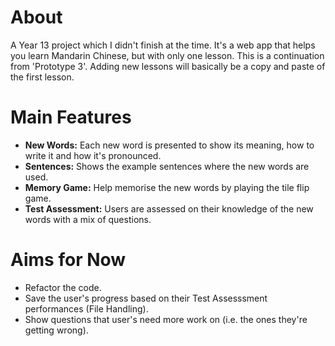 # About
A Year 13 project which I didn't finish at the time. It's a web app that helps you learn Mandarin Chinese, but with only one lesson.
This is a continuation from 'Prototype 3'. Adding new lessons will basically be a copy and paste of the first lesson.

# Main Features
- **New Words:** Each new word is presented to show its meaning, how to write it and how it's pronounced.
- **Sentences:** Shows the example sentences where the new words are used.
- **Memory Game:** Help memorise the new words by playing the tile flip game.
- **Test Assessment:** Users are assessed on their knowledge of the new words with a mix of questions.

# Aims for Now
- Refactor the code.
- Save the user's progress based on their Test Assesssment performances (File Handling).
- Show questions that user's need more work on (i.e. the ones they're getting wrong).
